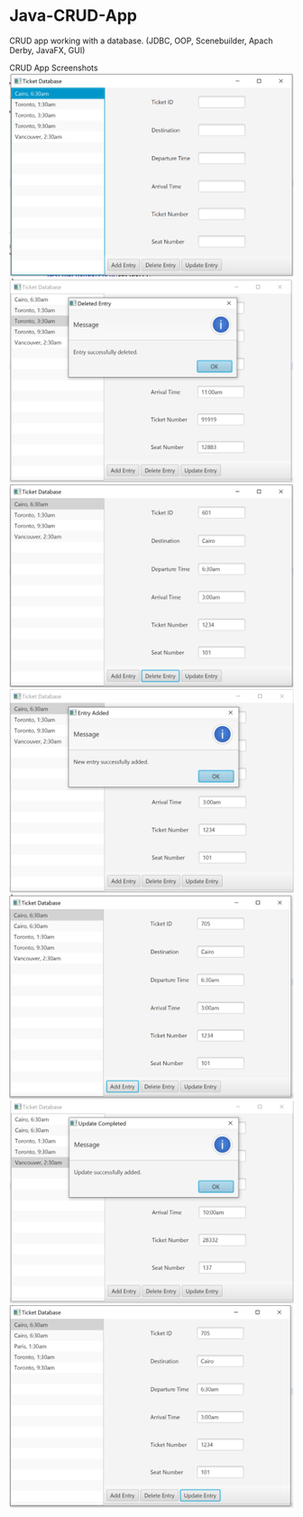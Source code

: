 # Java-CRUD-App
CRUD app working with a database. (JDBC, OOP, Scenebuilder, Apach Derby, JavaFX, GUI)

CRUD App Screenshots
![alt text](a5-1.PNG)
![alt text](a5-2.PNG)
![alt text](a5-3.PNG)
![alt text](a5-4.PNG)
![alt text](a5-5.PNG)
![alt text](a5-6.PNG)
![alt text](a5-7.PNG)
